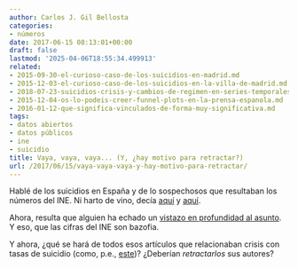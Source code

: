 ```yaml
---
author: Carlos J. Gil Bellosta
categories:
- números
date: 2017-06-15 08:13:01+00:00
draft: false
lastmod: '2025-04-06T18:55:34.499913'
related:
- 2015-09-30-el-curioso-caso-de-los-suicidios-en-madrid.md
- 2015-12-03-el-curioso-caso-de-los-suicidios-en-la-villa-de-madrid.md
- 2018-07-23-suicidios-crisis-y-cambios-de-regimen-en-series-temporales.md
- 2015-12-04-os-lo-podeis-creer-funnel-plots-en-la-prensa-espanola.md
- 2016-01-12-que-significa-vinculados-de-forma-muy-significativa.md
tags:
- datos abiertos
- datos públicos
- ine
- suicidio
title: Vaya, vaya, vaya... (Y, ¿hay motivo para retractar?)
url: /2017/06/15/vaya-vaya-vaya-y-hay-motivo-para-retractar/
---
```


Hablé de los suicidios en España y de lo sospechosos que resultaban los números del INE. Ni harto de vino, decía [aquí](https://www.datanalytics.com/2015/12/03/el-curioso-caso-de-los-suicidios-en-la-villa-de-madrid/) y [aquí](https://www.datanalytics.com/2015/09/30/el-curioso-caso-de-los-suicidios-en-madrid/).

Ahora, resulta que alguien ha echado un [vistazo en profundidad al asunto](http://elpais.com/elpais/2017/06/12/ciencia/1497291180_123865.html). Y eso, que las cifras del INE son bazofia.

Y ahora, ¿qué se hará de todos esos artículos que relacionaban crisis con tasas de suicidio (como, p.e., [este](http://nadaesgratis.es/admin/suicidios-en-espana-un-fenomeno-de-la-crisis))? ¿Deberían _retractarlos_ sus autores?